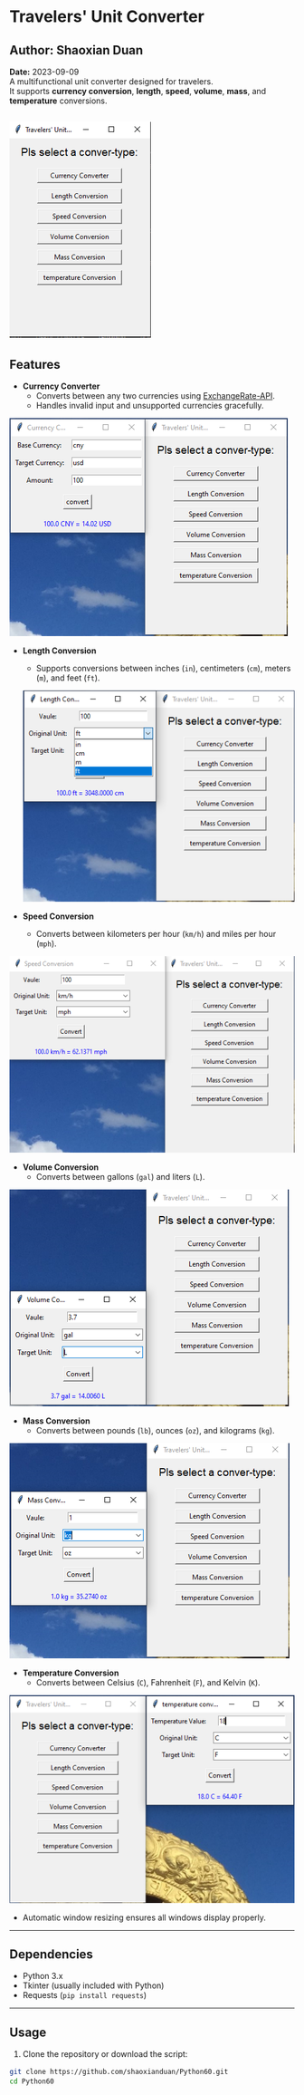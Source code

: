 # Travelers' Unit Converter 
## Author: Shaoxian Duan
**Date:** 2023-09-09  
A multifunctional unit converter designed for travelers.  
It supports **currency conversion**, **length**, **speed**, **volume**, **mass**, and **temperature** conversions.  

![alt text](Pics/cover.png)
---

## Features

- **Currency Converter**
  - Converts between any two currencies using [ExchangeRate-API](https://www.exchangerate-api.com/).
  - Handles invalid input and unsupported currencies gracefully.


![alt text](Pics/currency.png)
- **Length Conversion**
  - Supports conversions between inches (`in`), centimeters (`cm`), meters (`m`), and feet (`ft`).

  ![alt text](Pics/length.png)

- **Speed Conversion**
  - Converts between kilometers per hour (`km/h`) and miles per hour (`mph`).


![alt text](Pics/speed.png)
- **Volume Conversion**
  - Converts between gallons (`gal`) and liters (`L`).

![alt text](Pics/volume.png)

- **Mass Conversion**
  - Converts between pounds (`lb`), ounces (`oz`), and kilograms (`kg`).


![alt text](Pics/mass.png)

- **Temperature Conversion**
  - Converts between Celsius (`C`), Fahrenheit (`F`), and Kelvin (`K`).

![alt text](Pics/temp.png)

- Automatic window resizing ensures all windows display properly.

---

## Dependencies

- Python 3.x
- Tkinter (usually included with Python)
- Requests (`pip install requests`)

---

## Usage

1. Clone the repository or download the script:

```bash
git clone https://github.com/shaoxianduan/Python60.git
cd Python60
